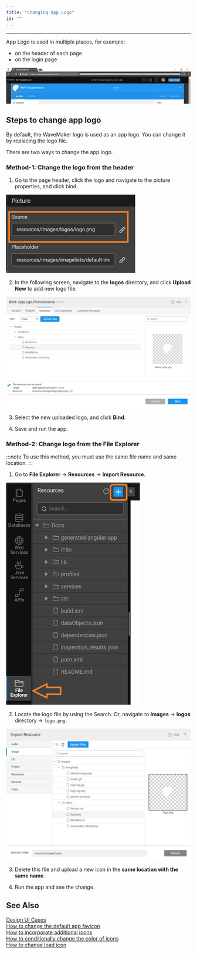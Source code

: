 ```yaml
---
title: "Changing App Logo"
id: ""
---
```

---
App Logo is used in multiple places, for example:

- on the header of each page
- on the login page

[![design_logo](/learn/assets/design_logo.png)](/learn/assets/design_logo.png)

## Steps to change app logo

By default, the WaveMaker logo is used as an app logo. You can change it by replacing the logo file.

There are two ways to change the app logo.

### Method-1: Change the logo from the header

1. Go to the page header, click the logo and navigate to the picture properties, and click bind.

[![design_logo_resource](/learn/assets/app-logo-bind.png)](/learn/assets/app-logo-bind.png)

2. In the following screen, navigate to the **logos** directory, and click **Upload New** to add new logo file.

[![design_logo_resource](/learn/assets/app-logo-header.png)](/learn/assets/app-logo-header.png)

3. Select the new uploaded logo, and click **Bind**.

4. Save and run the app.


### Method-2: Change logo from the File Explorer

:::note
To use this method, you must use the same file name and same location.
:::

1. Go to **File Explorer** -> **Resources** -> **Import Resource**.

[![design_logo_resource](/learn/assets/import-resources.png)](/learn/assets/import-resources.png)

2. Locate the logo file by using the Search. Or, navigate to **Images** -> **logos** directory -> `logo.png`.

[![design_logo_resource](/learn/assets/design_logo_resource.png)](/learn/assets/design_logo_resource.png)

3. Delete this file and upload a new icon in the **same location with the same name**.

4. Run the app and see the change.

## See Also

[Design UI Cases](/learn/app-development/ui-design/use-cases-ui-design/)  
[How to change the default app favicon](/learn/how-tos/changing-default-favicon/)  
[How to incorporate additional icons](/learn/how-tos/incorporating-additional-icons/)  
[How to conditionally change the color of icons](/learn/how-tos/displaying-icon-color-based-upon-condition/)  
[How to change load icon](/learn/how-tos/change-icon-global-spinner/)  

